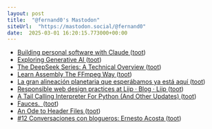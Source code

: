 ```yaml
---
layout: post
title:  "@fernand0's Mastodon"
siteUrl:  "https://mastodon.social/@fernand0"
date:  2025-03-01 16:20:15.773000+00:00
---
```

*  [Building personal software with Claude ](https://blog.nelhage.com/post/personal-software-with-claude) ([toot](https://mastodon.social/@fernand0/114088084489661406))
*  [Exploring Generative AI ](https://martinfowler.com/articles/exploring-gen-ai.html#memo-1) ([toot](https://mastodon.social/@fernand0/114087826124388175))
*  [The DeepSeek Series: A Technical Overview ](https://martinfowler.com/articles/deepseek-papers.htm) ([toot](https://mastodon.social/@fernand0/114087224761494652))
*  [Learn Assembly The FFmpeg Way ](https://hackaday.com/2025/02/23/learn-assembly-the-ffmpeg-way) ([toot](https://mastodon.social/@fernand0/114086969070296648))
*  [La gran alineación planetaria que esperábamos ya está aquí ](https://theconversation.com/la-gran-alineacion-planetaria-que-esperabamos-ya-esta-aqui-24687) ([toot](https://mastodon.social/@fernand0/114086767865396983))
*  [Responsible web design practices at Liip · Blog · Liip ](https://www.liip.ch/en/blog/responsible-web-design-practices-at-lii) ([toot](https://mastodon.social/@fernand0/114086435399013827))
*  [A Tail Calling Interpreter For Python (And Other Updates) ](https://blog.reverberate.org/2025/02/10/tail-call-updates.htm) ([toot](https://mastodon.social/@fernand0/114084769103822286))
*  [Fauces.  ](https://avecesunafoto.wordpress.com/2025/02/28/fauces-2) ([toot](https://mastodon.social/@fernand0/114082850023172364))
*  [An Ode to Header Files ](https://blog.reverberate.org/2025/01/27/an-ode-to-header-files.htm) ([toot](https://mastodon.social/@fernand0/114082849687300050))
*  [#12 Conversaciones con blogueros: Ernesto Acosta ](https://tecnolocuras.com/entrevistas/conversaciones-con-blogueros-fernando-tricas-garcia) ([toot](https://mastodon.social/@fernand0/114082756731529500))
